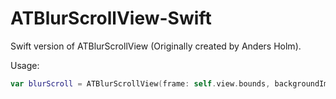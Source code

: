 ATBlurScrollView-Swift
======================
Swift version of ATBlurScrollView (Originally created by Anders Holm).

Usage:
``` swift
var blurScroll = ATBlurScrollView(frame: self.view.bounds, backgroundImage: UIImage(named: "ImageToBeBlurred"), blurredImage: nil, viewDistanceFromBottom:50, foregroundView: myView)
```
